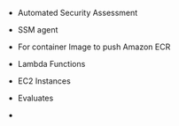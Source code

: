 - Automated Security Assessment
- SSM agent
- For container Image to push Amazon ECR
- Lambda Functions
- EC2 Instances
- Evaluates


- 
